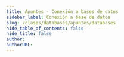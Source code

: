 ```yaml
---
title: Apuntes - Conexión a bases de datos
sidebar_label: Conexión a base de datos
slug: /clases/databases/apuntes/databases
hide_table_of_contents: false
hide_title: false
author: 
authorURL: 
---
```


